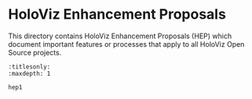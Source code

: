 # HoloViz Enhancement Proposals

This directory contains HoloViz Enhancement Proposals (HEP) which document
important features or processes that apply to all HoloViz Open Source projects.

```{toctree}
:titlesonly:
:maxdepth: 1

hep1
```
